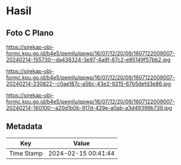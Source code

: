 # Hasil

## Foto C Plano

https://sirekap-obj-formc.kpu.go.id/b4e5/pemilu/ppwp/16/07/12/20/09/1607122009007-20240214-155730--da438324-3e97-4a8f-87c2-e95149f57bb2.jpg

https://sirekap-obj-formc.kpu.go.id/b4e5/pemilu/ppwp/16/07/12/20/09/1607122009007-20240214-230822--c0ae187c-a56c-43e2-9215-67b5defd3e86.jpg

https://sirekap-obj-formc.kpu.go.id/b4e5/pemilu/ppwp/16/07/12/20/09/1607122009007-20240214-160100--a20d1b0b-917d-429e-a0ab-a3d49399b739.jpg


## Metadata

| Key        | Value               |
| ---------- | ------------------- |
| Time Stamp | 2024-02-15 00:41:44 |



